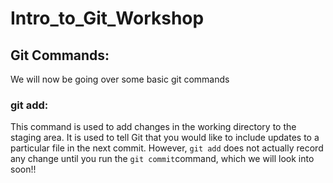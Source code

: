 # Intro_to_Git_Workshop

## Git Commands:

We will now be going over some basic git commands

### git add:

This command is used to add changes in the working directory to the staging area. It is used to tell Git that you would like to include updates to a particular file in the next commit. However, ```git add``` does not actually record any change until you run the ```git commit```command, which we will look into soon!!


